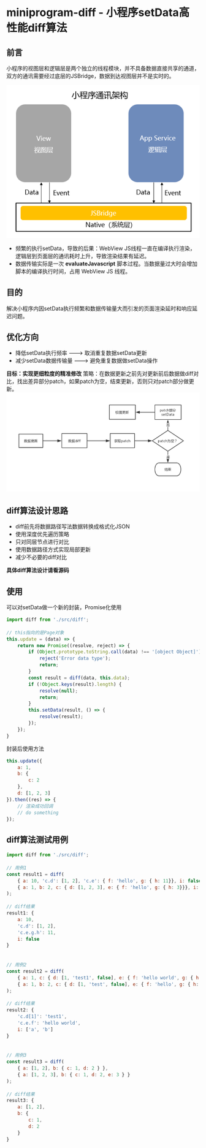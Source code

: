 # miniprogram-diff - 小程序setData高性能diff算法

## 前言
小程序的视图层和逻辑层是两个独立的线程模块，并不具备数据直接共享的通道，双方的通讯需要经过底层的JSBridge，数据到达视图层并不是实时的。
  
![小程序通讯架构](image/img1.png)
- 频繁的执行setData，导致的后果：WebView JS线程一直在编译执行渲染，逻辑层到页面层的通讯耗时上升，导致渲染结果有延迟。
- 数据传输实际是一次 **evaluateJavascript** 脚本过程。当数据量过大时会增加脚本的编译执行时间，占用 WebView JS 线程。

## 目的
解决小程序内因setData执行频繁和数据传输量大而引发的页面渲染延时和响应延迟问题。

## 优化方向
- 降低setData执行频率 ---> 取消重复数据setData更新
- 减少setData数据传输量 ---> 避免重复数据做setData操作
  
**目标：实现更细粒度的精准修改**
策略：在数据更新之前先对更新前后数据做diff对比，找出差异部分patch，如果patch为空，结束更新，否则只对patch部分做更新。
![小程序通讯架构](image/img2.png)

## diff算法设计思路
- diff前先将数据路径写法数据转换成格式化JSON
- 使用深度优先遍历策略
- 只对同层节点进行对比
- 使用数据路径方式实现局部更新
- 减少不必要的diff对比

**具体diff算法设计请看源码**

## 使用
可以对setData做一个新的封装，Promise化使用
```javascript
import diff from './src/diff';

// this指向的是Page对象
this.update = (data) => {
    return new Promise((resolve, reject) => {
        if (Object.prototype.toString.call(data) !== '[object Object]') {
            reject('Error data type');
            return;
        }
        const result = diff(data, this.data);
        if (!Object.keys(result).length) {
            resolve(null);
            return;
        } 
        this.setData(result, () => {
            resolve(result);
        });
    });
}
```
封装后使用方法
```javascript
this.update({
    a: 1,
    b: {
        c: 2
    },
    d: [1, 2, 3]
}).then((res) => {
    // 渲染成功回调
    // do something
});
```

## diff算法测试用例
```javascript
import diff from './src/diff';

// 用例1
const result1 = diff(
    { a: 10, 'c.d': [1, 2], 'c.e': { f: 'hello', g: { h: 11}}, i: false },
    { a: 1, b: 2, c: { d: [1, 2, 3], e: { f: 'hello', g: { h: 3}}}, i: true }
);

// diff结果
result1: {
    a: 10,
    'c.d': [1, 2],
    'c.e.g.h': 11,
    i: false
}


// 用例2
const result2 = diff(
    { a: 1, c: { d: [1, 'test1', false], e: { f: 'hello world', g: { h: 3}}}, i: ['a', 'b'] },
    { a: 1, b: 2, c: { d: [1, 'test', false], e: { f: 'hello', g: { h: 3}}} }
);

// diff结果
result2: {
    'c.d[1]': 'test1',
    'c.e.f': 'hello world',
    i: ['a', 'b']
}


// 用例3
const result3 = diff(
    { a: [1, 2], b: { c: 1, d: 2 } },
    { a: [1, 2, 3], b: { c: 1, d: 2, e: 3 } }
);

// diff结果
result3: { 
    a: [1, 2], 
    b: { 
        c: 1, 
        d: 2 
    } 
}
```
